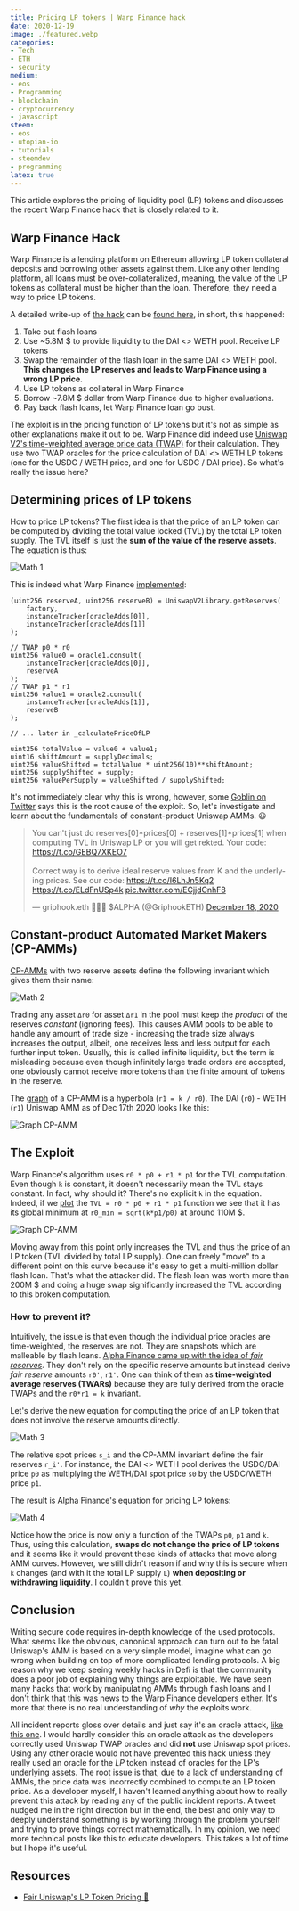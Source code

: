 ```yaml
---
title: Pricing LP tokens | Warp Finance hack
date: 2020-12-19
image: ./featured.webp
categories:
- Tech
- ETH
- security
medium:
- eos
- Programming
- blockchain
- cryptocurrency
- javascript
steem:
- eos
- utopian-io
- tutorials
- steemdev
- programming
latex: true
---
```


This article explores the pricing of liquidity pool (LP) tokens and discusses the recent Warp Finance hack that is closely related to it.

## Warp Finance Hack

Warp Finance is a lending platform on Ethereum allowing LP token collateral deposits and borrowing other assets against them.
Like any other lending platform, all loans must be over-collateralized, meaning, the value of the LP tokens as collateral must be higher than the loan.
Therefore, they need a way to price LP tokens.

A detailed write-up of [the hack](https://twitter.com/warpfinance/status/1339751975450267648) can be [found here](https://www.rekt.news/warp-finance-rekt/), in short, this happened:

1. Take out flash loans
2. Use ~5.8M $ to provide liquidity to the DAI <> WETH pool. Receive LP tokens
3. Swap the remainder of the flash loan in the same DAI <> WETH pool. **This changes the LP reserves and leads to Warp Finance using a wrong LP price**.
4. Use LP tokens as collateral in Warp Finance
5. Borrow ~7.8M $ dollar from Warp Finance due to higher evaluations.
6. Pay back flash loans, let Warp Finance loan go bust.

The exploit is in the pricing function of LP tokens but it's not as simple as other explanations make it out to be.
Warp Finance did indeed use [Uniswap V2's time-weighted average price data (TWAP)](https://uniswap.org/docs/v2/core-concepts/oracles/) for their calculation.
They use two TWAP oracles for the price calculation of DAI <> WETH LP tokens (one for the USDC / WETH price, and one for USDC / DAI price).
So what's really the issue here?

## Determining prices of LP tokens 

How to price LP tokens?
The first idea is that the price of an LP token can be computed by dividing the total value locked (TVL) by the total LP token supply.
The TVL itself is just the **sum of the value of the reserve assets**.
The equation is thus:

<!-- 
P_{\text{LP}} &= \frac{p_0 \cdot r_0 + p_1 \cdot r_1}{L} \\
r_i &= \text{Token i reserve amount} \\
p_i &= \text{Price of token i in USD} \\ 
L &= \text{LP token circulating supply} -->

![Math 1](./math-1.png)

This is indeed what Warp Finance [implemented](https://github.com/warpfinance/Warp-Contracts/blob/b25a6db4b430fb162d3b0bce1f3529c9f2761321/contracts/UniswapLPOracleFactory.sol#L154-L167):

```solidity
(uint256 reserveA, uint256 reserveB) = UniswapV2Library.getReserves(
    factory,
    instanceTracker[oracleAdds[0]],
    instanceTracker[oracleAdds[1]]
);

// TWAP p0 * r0
uint256 value0 = oracle1.consult(
    instanceTracker[oracleAdds[0]],
    reserveA
);
// TWAP p1 * r1
uint256 value1 = oracle2.consult(
    instanceTracker[oracleAdds[1]],
    reserveB
);

// ... later in _calculatePriceOfLP

uint256 totalValue = value0 + value1;
uint16 shiftAmount = supplyDecimals;
uint256 valueShifted = totalValue * uint256(10)**shiftAmount;
uint256 supplyShifted = supply;
uint256 valuePerSupply = valueShifted / supplyShifted;
```

It's not immediately clear why this is wrong, however, some [Goblin on Twitter](https://twitter.com/GriphookETH/status/1339742240684400643) says this is the root cause of the exploit. So, let's investigate and learn about the fundamentals of constant-product Uniswap AMMs. 😃

<blockquote class="twitter-tweet"><p lang="en" dir="ltr">You can&#39;t just do reserves[0]*prices[0] + reserves[1]*prices[1] when computing TVL in Uniswap LP or you will get rekted. Your code: <a href="https://t.co/GEBQ7XKEO7">https://t.co/GEBQ7XKEO7</a><br><br>Correct way is to derive ideal reserve values from K and the underlying prices. See our code: <a href="https://t.co/I6LhJn5Kq2">https://t.co/I6LhJn5Kq2</a> <a href="https://t.co/ELdFnUSp4k">https://t.co/ELdFnUSp4k</a> <a href="https://t.co/ECjjdCnhF8">pic.twitter.com/ECjjdCnhF8</a></p>&mdash; griphook.eth 🧙‍♂️👺 $ALPHA (@GriphookETH) <a href="https://twitter.com/GriphookETH/status/1339742240684400643?ref_src=twsrc%5Etfw">December 18, 2020</a></blockquote> <script async src="https://platform.twitter.com/widgets.js" charset="utf-8"></script>


## Constant-product Automated Market Makers (CP-AMMs)

[CP-AMMs](https://medium.com/bollinger-investment-group/constant-function-market-makers-defis-zero-to-one-innovation-968f77022159) with two reserve assets define the following invariant which gives them their name:

<!-- & r_0 \cdot r_1 = k \\
& (r_0 + \Delta r_0) \cdot (r_1 - \gamma \Delta r_1) = k \\
r_i &= \text{Token i reserve amount} \\
\Delta r_i &= \text{Change in token i's reserve} \\
\gamma &= \text{Fee-free part} -->


![Math 2](./math-2.png)

Trading any asset `Δr0` for asset `Δr1` in the pool must keep the _product_ of the reserves _constant_ (ignoring fees).
This causes AMM pools to be able to handle any amount of trade size - increasing the trade size always increases the output, albeit, one receives less and less output for each further input token.
Usually, this is called infinite liquidity, but the term is misleading because even though infinitely large trade orders are accepted, one obviously cannot receive more tokens than the finite amount of tokens in the reserve.

The [graph](https://www.desmos.com/calculator/abc2gngztt) of a CP-AMM is a hyperbola (`r1 = k / r0`). The DAI (`r0`) - WETH (`r1`) Uniswap AMM as of Dec 17th 2020 looks like this:


![Graph CP-AMM](./graph-1.png)


## The Exploit

Warp Finance's algorithm uses `r0 * p0 + r1 * p1` for the TVL computation. Even though `k` is constant, it doesn't necessarily mean the TVL stays constant.
In fact, why should it? There's no explicit `k` in the equation.
Indeed, if we [plot](https://www.desmos.com/calculator/abc2gngztt) the `TVL = r0 * p0 + r1 * p1` function we see that it has its global minimum at `r0_min = sqrt(k*p1/p0)` at around 110M $.

![Graph CP-AMM](./graph-2.png)

Moving away from this point only increases the TVL and thus the price of an LP token (TVL divided by total LP supply).
One can freely "move" to a different point on this curve because it's easy to get a multi-million dollar flash loan.
That's what the attacker did.
The flash loan was worth more than 200M $ and doing a huge swap significantly increased the TVL according to this broken computation.

### How to prevent it?

Intuitively, the issue is that even though the individual price oracles are time-weighted, the reserves are not. They are snapshots which are malleable by flash loans.
[Alpha Finance came up with the idea of _fair reserves_](https://blog.alphafinance.io/fair-lp-token-pricing/). They don't rely on the specific reserve amounts but instead derive _fair reserve_ amounts `r0'`, `r1'`.
One can think of them as **time-weighted average reserves (TWARs)** because they are fully derived from the oracle TWAPs and the `r0*r1 = k` invariant.

Let's derive the new equation for computing the price of an LP token that does not involve the reserve amounts directly.
<!-- 
\begin{align}
r_0 \cdot r_1 = k \\
 s_0 = \frac{r_1}{r_0} = \frac{r_1^2}{k} \Rightarrow r_1' = \sqrt{s_0 \cdot k} \\
 s_1 = \frac{r_0}{r_1} = \frac{r_0^2}{k} \Rightarrow r_0' = \sqrt{s_1 \cdot k} \\
p_0 = s_0 \cdot p_1 \Rightarrow s_0 = \frac{p_0}{p_1} \\
s_1 = \frac{1}{s_0} \Rightarrow s_1 = \frac{p_1}{p_0}
\end{align}
 -->


![Math 3](./math-3.png)

The relative spot prices `s_i`  and the CP-AMM invariant define the fair reserves `r_i'`.
For instance, the DAI <> WETH pool derives the USDC/DAI price `p0` as multiplying the WETH/DAI spot price `s0` by the USDC/WETH price `p1`.

The result is Alpha Finance's equation for pricing LP tokens:


<!-- \begin{align*}
p_{\text{LP}} &= \frac{p_0 \cdot r_0' + p_1 \cdot r_1'}{L} \\
&= \frac{ p_0 \sqrt{ \frac{p_1}{p_0} k } + p_1 \sqrt{ \frac{p_0}{p_1} k }  }{L} \\
&= \frac{ \sqrt{ p_1 p_0 k } + \sqrt{ p_0 p_1 k }  }{L} = \frac{ 2\sqrt{ p_0 p_1 k }  }{L}
\end{align*} -->



![Math 4](./math-4.png)


Notice how the price is now only a function of the TWAPs `p0`, `p1` and `k`. Thus, using this calculation, **swaps do not change the price of LP tokens**  and it seems like it would prevent these kinds of attacks that move along AMM curves.
However, we still didn't reason if and why this is secure when `k` changes (and with it the total LP supply `L`) **when depositing or withdrawing liquidity**. I couldn't prove this yet.

## Conclusion

Writing secure code requires in-depth knowledge of the used protocols. What seems like the obvious, canonical approach can turn out to be fatal.
Uniswap's AMM is based on a very simple model, imagine what can go wrong when building on top of more complicated lending protocols.
A big reason why we keep seeing weekly hacks in Defi is that the community does a poor job of explaining why things are exploitable.
We have seen many hacks that work by manipulating AMMs through flash loans and I don't think that this was news to the Warp Finance developers either.
It's more that there is no real understanding of _why_ the exploits work.

All incident reports gloss over details and just say it's an oracle attack, [like this one](https://peckshield.medium.com/warpfinance-incident-root-cause-analysis-581a4869ee00).
I would hardly consider this an oracle attack as the developers correctly used Uniswap TWAP oracles and did **not** use Uniswap spot prices. Using any other oracle would not have prevented this hack unless they really used an oracle for the _LP_ token instead of oracles for the LP's underlying assets.
The root issue is that, due to a lack of understanding of AMMs, the price data was incorrectly combined to compute an LP token price.
As a developer myself, I haven't learned anything about how to really prevent this attack by reading any of the public incident reports.
A tweet nudged me in the right direction but in the end, the best and only way to deeply understand something is by working through the problem yourself and trying to prove things correct mathematically.
In my opinion, we need more technical posts like this to educate developers.
This takes a lot of time but I hope it's useful.

## Resources

- [Fair Uniswap's LP Token Pricing 🦄](https://blog.alphafinance.io/fair-lp-token-pricing/)
